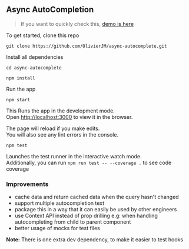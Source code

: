 ## Async AutoCompletion

> If you want to quickly check this, [demo is here](https://async-autocomplete.vercel.app)

To get started, clone this repo

`git clone https://github.com/OlivierJM/async-autocomplete.git`

 Install all dependencies

`cd async-autocomplete`

`npm install`

Run the app

`npm start`

This Runs the app in the development mode.\
Open [http://localhost:3000](http://localhost:3000) to view it in the browser.

The page will reload if you make edits.\
You will also see any lint errors in the console.

`npm test`

Launches the test runner in the interactive watch mode.\
Additionally, you can run `npm run test -- --coverage .` to see code coverage

### Improvements

- cache data and return cached data when the query hasn't changed
- support multiple autocompletion text
- package this in a way that it can easily be used by other engineers
- use Context API instead of prop drilling e.g: when handling autocompleting from child to parent component
- better usage of mocks for test files

**Note:** There is one extra dev dependency, to make it easier to test hooks